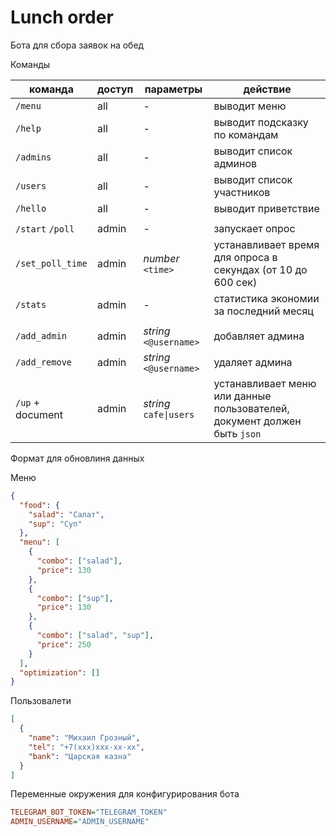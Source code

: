 # Lunch order

Бота для сбора заявок на обед

Команды

| команда          | доступ | параметры              | действие                                                                 |
| ---------------- | ------ | ---------------------- | ------------------------------------------------------------------------ |
| `/menu`          | all    | -                      | выводит меню                                                             |
| `/help`          | all    | -                      | выводит подсказку по командам                                            |
| `/admins`        | all    | -                      | выводит список админов                                                   |
| `/users`         | all    | -                      | выводит список участников                                                |
| `/hello`         | all    | -                      | выводит приветствие                                                      |
|                  |        |                        |                                                                          |
| `/start` `/poll` | admin  | -                      | запускает опрос                                                          |
| `/set_poll_time` | admin  | _number_ `<time>`      | устанавливает время для опроса в секундах (от 10 до 600 сек)             |
| `/stats`         | admin  | -                      | статистика экономии за последний месяц                                   |
|                  |        |                        |                                                                          |
| `/add_admin`     | admin  | _string_ `<@username>` | добавляет админа                                                         |
| `/add_remove`    | admin  | _string_ `<@username>` | удаляет админа                                                           |
| `/up` + document | admin  | _string_ `cafe\|users` | устанавливает меню или данные пользователей, документ должен быть `json` |

Формат для обновлиня данных

Меню

```json
{
  "food": {
    "salad": "Салат",
    "sup": "Суп"
  },
  "menu": [
    {
      "combo": ["salad"],
      "price": 130
    },
    {
      "combo": ["sup"],
      "price": 130
    },
    {
      "combo": ["salad", "sup"],
      "price": 250
    }
  ],
  "optimization": []
}
```

Пользовалети

```json
[
  {
    "name": "Михаил Грозный",
    "tel": "+7(ххх)ххх-хх-хх",
    "bank": "Царская казна"
  }
]
```

Переменные окружения для конфигурирования бота

```ini
TELEGRAM_BOT_TOKEN="TELEGRAM_TOKEN"
ADMIN_USERNAME="ADMIN_USERNAME"
```
